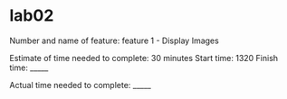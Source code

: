 # lab02

Number and name of feature: feature 1 - Display Images

Estimate of time needed to complete: 30 minutes
Start time: 1320
Finish time: _____

Actual time needed to complete: _____